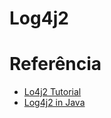 # Log4j2


# Referência
- [Lo4j2 Tutorial](https://sematext.com/blog/log4j2-tutorial/)
- [Log4j2 in Java](https://ioflood.com/blog/log4j2/)